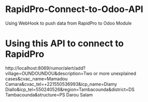 # RapidPro-Connect-to-Odoo-API
Using WebHook to push data from RapidPro to Odoo Module

# Using this API to connect to RapidPro

http://localhost:8069/rumor/alert/add?village=OUNDOUNDOU&description=Two or more unexplained cases&cvac_name=Mamadou
Camara&cvac_tel=+221550536993&icp_name=Diamy Diallo&icp_tel=550240526&region=Tambacounda&district=DS
Tambacounda&structure=PS Darou Salam